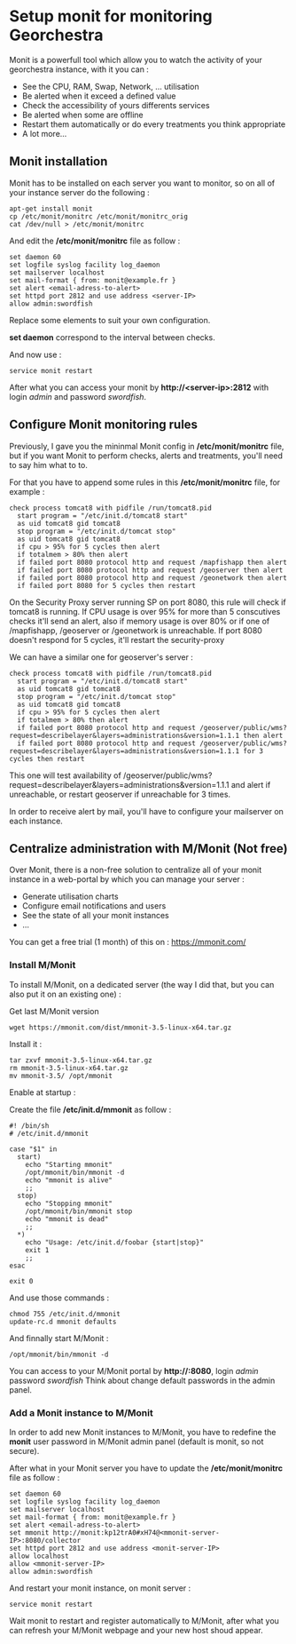 # Setup monit for monitoring Georchestra

Monit is a powerfull tool which allow you to watch the activity of your georchestra instance, with it you can :

- See the CPU, RAM, Swap, Network, ... utilisation
- Be alerted when it exceed a defined value
- Check the accessibility of yours differents services
- Be alerted when some are offline
- Restart them automatically or do every treatments you think appropriate
- A lot more...

## Monit installation

Monit has to be installed on each server you want to monitor, so on all of your instance server do the following :

```
apt-get install monit
cp /etc/monit/monitrc /etc/monit/monitrc_orig
cat /dev/null > /etc/monit/monitrc
```

And edit the **/etc/monit/monitrc** file as follow : 

```
set daemon 60
set logfile syslog facility log_daemon
set mailserver localhost
set mail-format { from: monit@example.fr }
set alert <email-adress-to-alert>
set httpd port 2812 and use address <server-IP>
allow admin:swordfish
```

Replace some elements to suit your own configuration.

**set daemon** correspond to the interval between checks.

And now use :

```
service monit restart
```

After what you can access your monit by **http://\<server-ip\>:2812** with login *admin* and password *swordfish*.

## Configure Monit monitoring rules

Previously, I gave you the mininmal Monit config in **/etc/monit/monitrc** file, but if you want Monit to perform checks, alerts and treatments, you'll need to say him what to to.

For that you have to append some rules in this **/etc/monit/monitrc** file, for example :

```
check process tomcat8 with pidfile /run/tomcat8.pid
  start program = "/etc/init.d/tomcat8 start"
  as uid tomcat8 gid tomcat8
  stop program = "/etc/init.d/tomcat stop"
  as uid tomcat8 gid tomcat8
  if cpu > 95% for 5 cycles then alert
  if totalmem > 80% then alert
  if failed port 8080 protocol http and request /mapfishapp then alert
  if failed port 8080 protocol http and request /geoserver then alert
  if failed port 8080 protocol http and request /geonetwork then alert
  if failed port 8080 for 5 cycles then restart
```

On the Security Proxy server running SP on port 8080, this rule will check if tomcat8 is running.
If CPU usage is over 95% for more than 5 conscutives checks it'll send an alert, also if memory usage is over 80% or if one of /mapfishapp, /geoserver or /geonetwork is unreachable.
If port 8080 doesn't respond for 5 cycles, it'll restart the security-proxy

We can have a similar one for geoserver's server : 

```
check process tomcat8 with pidfile /run/tomcat8.pid
  start program = "/etc/init.d/tomcat8 start"
  as uid tomcat8 gid tomcat8
  stop program = "/etc/init.d/tomcat stop"
  as uid tomcat8 gid tomcat8
  if cpu > 95% for 5 cycles then alert
  if totalmem > 80% then alert
  if failed port 8080 protocol http and request /geoserver/public/wms?request=describelayer&layers=administrations&version=1.1.1 then alert
  if failed port 8080 protocol http and request /geoserver/public/wms?request=describelayer&layers=administrations&version=1.1.1 for 3 cycles then restart
```

This one will test availability of /geoserver/public/wms?request=describelayer&layers=administrations&version=1.1.1 and alert if unreachable, or restart geoserver if unreachable for 3 times.

In order to receive alert by mail, you'll have to configure your mailserver on each instance.


## Centralize administration with M/Monit (Not free)

Over Monit, there is a non-free solution to centralize all of your monit instance in a web-portal by which you can manage your server :

- Generate utilisation charts
- Configure email notifications and users
- See the state of all your monit instances
- ...

You can get a free trial (1 month) of this on : https://mmonit.com/

### Install M/Monit

To install M/Monit, on a dedicated server (the way I did that, but you can also put it on an existing one) :

Get last M/Monit version
```
wget https://mmonit.com/dist/mmonit-3.5-linux-x64.tar.gz
```

Install it :
```
tar zxvf mmonit-3.5-linux-x64.tar.gz
rm mmonit-3.5-linux-x64.tar.gz
mv mmonit-3.5/ /opt/mmonit
```

Enable at startup : 

Create the file **/etc/init.d/mmonit** as follow : 
```
#! /bin/sh
# /etc/init.d/mmonit

case "$1" in
  start)
    echo "Starting mmonit"
    /opt/mmonit/bin/mmonit -d
    echo "mmonit is alive"
    ;;
  stop)
    echo "Stopping mmonit"
    /opt/mmonit/bin/mmonit stop
    echo "mmonit is dead"
    ;;
  *)
    echo "Usage: /etc/init.d/foobar {start|stop}"
    exit 1
    ;;
esac

exit 0
```

And use those commands : 
```
chmod 755 /etc/init.d/mmonit
update-rc.d mmonit defaults
```

And finnally start M/Monit : 
```
/opt/mmonit/bin/mmonit -d
```

You can access to your M/Monit portal by **http://<mmonit-server>:8080**, login *admin* password *swordfish*
Think about change default passwords in the admin panel.

### Add a Monit instance to M/Monit

In order to add new Monit instances to M/Monit, you have to redefine the **monit** user password in M/Monit admin panel (default is monit, so not secure).

After what in your Monit server you have to update the **/etc/monit/monitrc** file as follow :

```
set daemon 60
set logfile syslog facility log_daemon
set mailserver localhost
set mail-format { from: monit@example.fr }
set alert <email-adress-to-alert>
set mmonit http://monit:kp12trA0#xH74@<mmonit-server-IP>:8080/collector
set httpd port 2812 and use address <monit-server-IP>
allow localhost
allow <mmonit-server-IP>
allow admin:swordfish
```

And restart your monit instance, on monit server : 
```
service monit restart
```

Wait monit to restart and register automatically to M/Monit, after what you can refresh your M/Monit webpage and your new host shoud appear.
